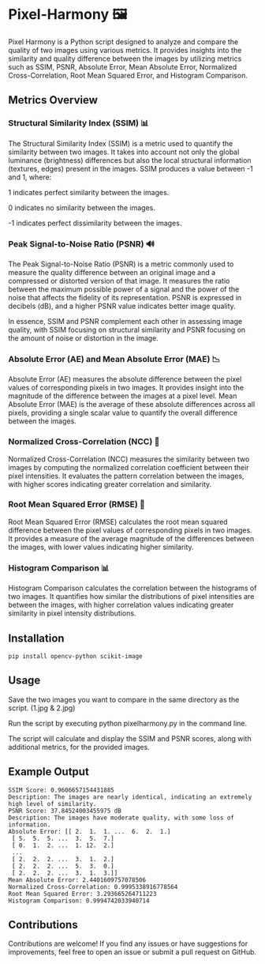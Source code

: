 # Pixel-Harmony 🖼️
Pixel Harmony is a Python script designed to analyze and compare the quality of two images using various metrics. It provides insights into the similarity and quality difference between the images by utilizing metrics such as SSIM, PSNR, Absolute Error, Mean Absolute Error, Normalized Cross-Correlation, Root Mean Squared Error, and Histogram Comparison.

## Metrics Overview
### Structural Similarity Index (SSIM) 📊
The Structural Similarity Index (SSIM) is a metric used to quantify the similarity between two images. It takes into account not only the global luminance (brightness) differences but also the local structural information (textures, edges) present in the images. SSIM produces a value between -1 and 1, where:

1 indicates perfect similarity between the images.

0 indicates no similarity between the images.

-1 indicates perfect dissimilarity between the images.

### Peak Signal-to-Noise Ratio (PSNR) 🔊
The Peak Signal-to-Noise Ratio (PSNR) is a metric commonly used to measure the quality difference between an original image and a compressed or distorted version of that image. It measures the ratio between the maximum possible power of a signal and the power of the noise that affects the fidelity of its representation. PSNR is expressed in decibels (dB), and a higher PSNR value indicates better image quality.

In essence, SSIM and PSNR complement each other in assessing image quality, with SSIM focusing on structural similarity and PSNR focusing on the amount of noise or distortion in the image.

### Absolute Error (AE) and Mean Absolute Error (MAE) 📉
Absolute Error (AE) measures the absolute difference between the pixel values of corresponding pixels in two images. It provides insight into the magnitude of the difference between the images at a pixel level. Mean Absolute Error (MAE) is the average of these absolute differences across all pixels, providing a single scalar value to quantify the overall difference between the images.

### Normalized Cross-Correlation (NCC) 🔄
Normalized Cross-Correlation (NCC) measures the similarity between two images by computing the normalized correlation coefficient between their pixel intensities. It evaluates the pattern correlation between the images, with higher scores indicating greater correlation and similarity.

### Root Mean Squared Error (RMSE) 📏
Root Mean Squared Error (RMSE) calculates the root mean squared difference between the pixel values of corresponding pixels in two images. It provides a measure of the average magnitude of the differences between the images, with lower values indicating higher similarity.

### Histogram Comparison 📊
Histogram Comparison calculates the correlation between the histograms of two images. It quantifies how similar the distributions of pixel intensities are between the images, with higher correlation values indicating greater similarity in pixel intensity distributions.

## Installation
```
pip install opencv-python scikit-image
```
## Usage
Save the two images you want to compare in the same directory as the script. (1.jpg & 2.jpg)

Run the script by executing python pixelharmony.py in the command line.

The script will calculate and display the SSIM and PSNR scores, along with additional metrics, for the provided images.

## Example Output
```
SSIM Score: 0.9606657154431885
Description: The images are nearly identical, indicating an extremely high level of similarity.
PSNR Score: 37.84524003455975 dB
Description: The images have moderate quality, with some loss of information.
Absolute Error: [[ 2.  1.  1. ...  6.  2.  1.]
 [ 5.  5.  5. ...  3.  5.  7.]
 [ 0.  1.  2. ...  1. 12.  2.]
 ...
 [ 2.  2.  2. ...  3.  1.  2.]
 [ 2.  2.  2. ...  5.  3.  0.]
 [ 2.  2.  2. ...  3.  1.  3.]]
Mean Absolute Error: 2.4401609757078506
Normalized Cross-Correlation: 0.9995338916778564
Root Mean Squared Error: 3.293665264711223
Histogram Comparison: 0.9994742033940714
```
## Contributions
Contributions are welcome! If you find any issues or have suggestions for improvements, feel free to open an issue or submit a pull request on GitHub.
